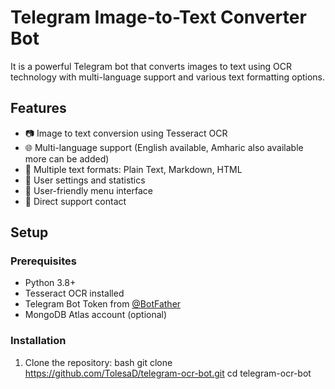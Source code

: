 # Telegram Image-to-Text Converter Bot

It is a powerful Telegram bot that converts images to text using OCR technology with multi-language support and various text formatting options.

## Features

- 📷 Image to text conversion using Tesseract OCR
- 🌐 Multi-language support (English available, Amharic also available more can be added)
- 📝 Multiple text formats: Plain Text, Markdown, HTML
- 💾 User settings and statistics
- 🎯 User-friendly menu interface
- 📧 Direct support contact

## Setup

### Prerequisites

- Python 3.8+
- Tesseract OCR installed
- Telegram Bot Token from [@BotFather](https://t.me/BotFather)
- MongoDB Atlas account (optional)

### Installation

1. Clone the repository:
bash
git clone https://github.com/TolesaD/telegram-ocr-bot.git
cd telegram-ocr-bot
